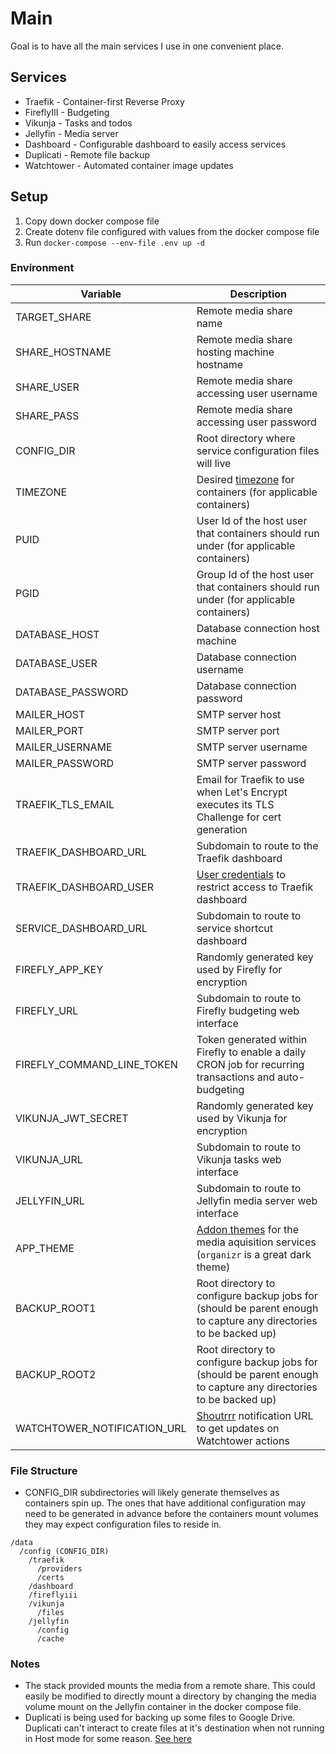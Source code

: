 # Main

Goal is to have all the main services I use in one convenient place.

## Services

- Traefik - Container-first Reverse Proxy
- FireflyIII - Budgeting
- Vikunja - Tasks and todos
- Jellyfin - Media server
- Dashboard - Configurable dashboard to easily access services
- Duplicati - Remote file backup
- Watchtower - Automated container image updates

## Setup

1. Copy down docker compose file
2. Create dotenv file configured with values from the docker compose file
3. Run `docker-compose --env-file .env up -d`

### Environment

| Variable                    | Description                                                                                                                 |
| --------------------------- | --------------------------------------------------------------------------------------------------------------------------- |
| TARGET_SHARE                | Remote media share name                                                                                                     |
| SHARE_HOSTNAME              | Remote media share hosting machine hostname                                                                                 |
| SHARE_USER                  | Remote media share accessing user username                                                                                  |
| SHARE_PASS                  | Remote media share accessing user password                                                                                  |
| CONFIG_DIR                  | Root directory where service configuration files will live                                                                  |
| TIMEZONE                    | Desired [timezone](https://en.wikipedia.org/wiki/List_of_tz_database_time_zones) for containers (for applicable containers) |
| PUID                        | User Id of the host user that containers should run under (for applicable containers)                                       |
| PGID                        | Group Id of the host user that containers should run under (for applicable containers)                                      |
| DATABASE_HOST               | Database connection host machine                                                                                            |
| DATABASE_USER               | Database connection username                                                                                                |
| DATABASE_PASSWORD           | Database connection password                                                                                                |
| MAILER_HOST                 | SMTP server host                                                                                                            |
| MAILER_PORT                 | SMTP server port                                                                                                            |
| MAILER_USERNAME             | SMTP server username                                                                                                        |
| MAILER_PASSWORD             | SMTP server password                                                                                                        |
| TRAEFIK_TLS_EMAIL           | Email for Traefik to use when Let's Encrypt executes its TLS Challenge for cert generation                                  |
| TRAEFIK_DASHBOARD_URL       | Subdomain to route to the Traefik dashboard                                                                                 |
| TRAEFIK_DASHBOARD_USER      | [User credentials](https://doc.traefik.io/traefik/middlewares/http/basicauth/) to restrict access to Traefik dashboard      |
| SERVICE_DASHBOARD_URL       | Subdomain to route to service shortcut dashboard                                                                            |
| FIREFLY_APP_KEY             | Randomly generated key used by Firefly for encryption                                                                       |
| FIREFLY_URL                 | Subdomain to route to Firefly budgeting web interface                                                                       |
| FIREFLY_COMMAND_LINE_TOKEN  | Token generated within Firefly to enable a daily CRON job for recurring transactions and auto-budgeting                     |
| VIKUNJA_JWT_SECRET          | Randomly generated key used by Vikunja for encryption                                                                       |
| VIKUNJA_URL                 | Subdomain to route to Vikunja tasks web interface                                                                           |
| JELLYFIN_URL                | Subdomain to route to Jellyfin media server web interface                                                                   |
| APP_THEME                   | [Addon themes](https://theme-park.dev/) for the media aquisition services (`organizr` is a great dark theme)                |
| BACKUP_ROOT1                | Root directory to configure backup jobs for (should be parent enough to capture any directories to be backed up)            |
| BACKUP_ROOT2                | Root directory to configure backup jobs for (should be parent enough to capture any directories to be backed up)            |
| WATCHTOWER_NOTIFICATION_URL | [Shoutrrr](https://containrrr.dev/shoutrrr/v0.5/services/overview/) notification URL to get updates on Watchtower actions   |

### File Structure

- CONFIG_DIR subdirectories will likely generate themselves as containers spin up. The ones that have additional configuration may need to be generated in advance before the containers mount volumes they may expect configuration files to reside in.

```
/data
  /config (CONFIG_DIR)
    /traefik
      /providers
      /certs
    /dashboard
    /fireflyiii
    /vikunja
      /files
    /jellyfin
      /config
      /cache
```

### Notes

- The stack provided mounts the media from a remote share. This could easily be modified to directly mount a directory by changing the media volume mount on the Jellyfin container in the docker compose file.
- Duplicati is being used for backing up some files to Google Drive. Duplicati can't interact to create files at it's destination when not running in Host mode for some reason. [See here](https://forum.duplicati.com/t/google-drive-shared-drive-path-error/14036/3)
